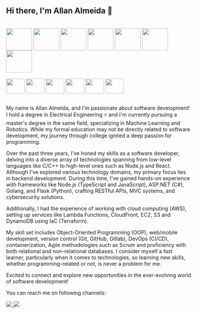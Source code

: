## Hi there, I'm Allan Almeida 👋

<div style="display: inline_block"><br>
  <img align="center" height="60" width="70" src="https://cdn.jsdelivr.net/gh/devicons/devicon@latest/icons/nodejs/nodejs-original-wordmark.svg" />
  <img align="center" height="60" width="70" src="https://cdn.jsdelivr.net/gh/devicons/devicon@latest/icons/typescript/typescript-original.svg" />
  <img align="center" height="60" width="70" src="https://cdn.jsdelivr.net/gh/devicons/devicon@latest/icons/javascript/javascript-original.svg" />
  <img align="center" height="60" width="70" src="https://cdn.jsdelivr.net/gh/devicons/devicon@latest/icons/jest/jest-plain.svg" />
  <img align="center" height="60" width="70" src="https://cdn.jsdelivr.net/gh/devicons/devicon@latest/icons/amazonwebservices/amazonwebservices-original-wordmark.svg" />
  <img align="center" height="60" width="70" src="https://cdn.jsdelivr.net/gh/devicons/devicon@latest/icons/dynamodb/dynamodb-original.svg" />
  <img align="center" height="60" width="70" src="https://cdn.jsdelivr.net/gh/devicons/devicon@latest/icons/go/go-original-wordmark.svg" />
  <br>
</div>

<div style="display: inline_block"><br>
  <img align="center" height="40" width="50" src="https://cdn.jsdelivr.net/gh/devicons/devicon@latest/icons/c/c-original.svg" />
  <img align="center" height="40" width="50" src="https://cdn.jsdelivr.net/gh/devicons/devicon@latest/icons/cplusplus/cplusplus-plain.svg" />
  <img align="center" height="40" width="50" src="https://cdn.jsdelivr.net/gh/devicons/devicon@latest/icons/csharp/csharp-original.svg" />
  <img align="center" height="40" width="50" src="https://cdn.jsdelivr.net/gh/devicons/devicon@latest/icons/java/java-original-wordmark.svg" />
  <img align="center" height="40" width="50" src="https://cdn.jsdelivr.net/gh/devicons/devicon@latest/icons/python/python-original.svg" />
  <img align="center" height="40" width="50" src="https://cdn.jsdelivr.net/gh/devicons/devicon@latest/icons/react/react-original-wordmark.svg" />    
</div>
<br/>

My name is Allan Almeida, and I'm passionate about software development! I hold a degree in Electrical Engineering ⚡️ and I'm currently pursuing a master's degree in the same field, specializing in Machine Learning and Robotics. While my formal education may not be directly related to software development, my journey through college ignited a deep passion for programming.

Over the past three years, I've honed my skills as a software developer, delving into a diverse array of technologies spanning from low-level languages like C/C++ to high-level ones such as Node.js and React. Although I've explored various technology domains, my primary focus lies in backend development. During this time, I've gained hands-on experience with frameworks like Node.js (TypeScript and JavaScript), ASP.NET (C#), Golang, and Flask (Python), crafting RESTful APIs, MVC systems, and cybersecurity solutions.

Additionally, I had the experience of working with cloud computing (AWS), setting up services like Lambda Functions, CloudFront, EC2, S3 and DynamoDB using IaC (Terraform).

My skill set includes Object-Oriented Programming (OOP), web/mobile development, version control (Git, GitHub, Gitlab), DevOps (CI/CD), containerization, Agile methodologies such as Scrum and proficiency with both relational and non-relational databases. I consider myself a fast learner, particularly when it comes to technologies, so learning new skills, whether programming-related or not, is never a problem for me.

Excited to connect and explore new opportunities in the ever-evolving world of software development!

You can reach me on following channels:

<p align="left">
  <a href="https://www.linkedin.com/in/allan-almeida-419521a3/">
        <img src="https://img.shields.io/badge/linkedin-%230077B5.svg?&style=for-the-badge&logo=linkedin&logoColor=white" />
    </a>
    <a href="mailto:asallan3@gmail.com">
        <img src="https://img.shields.io/badge/Gmail-D14836?style=for-the-badge&logo=gmail&logoColor=white" />        
    </a>
</p>
